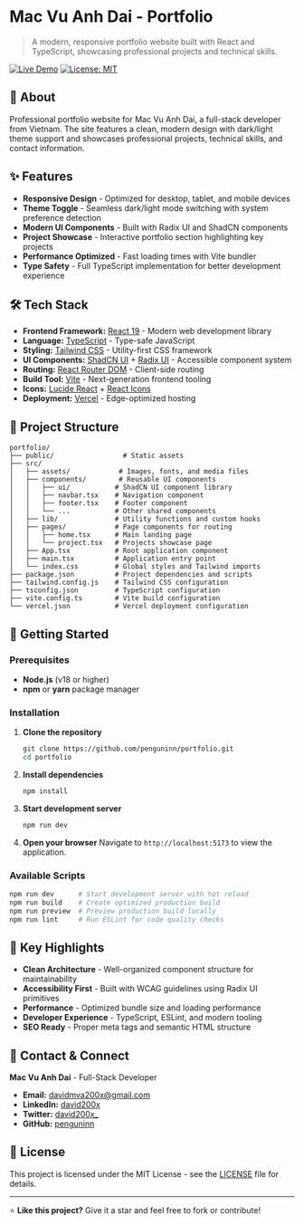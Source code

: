 # Mac Vu Anh Dai - Portfolio

> A modern, responsive portfolio website built with React and TypeScript, showcasing professional projects and technical skills.

[![Live Demo](https://img.shields.io/badge/Live%20Demo-Visit%20Site-success?style=flat-square)](https://www.penguninn.com/)
[![License: MIT](https://img.shields.io/badge/License-MIT-blue.svg?style=flat-square)](LICENSE)

## 🚀 About

Professional portfolio website for Mac Vu Anh Dai, a full-stack developer from Vietnam. The site features a clean, modern design with dark/light theme support and showcases professional projects, technical skills, and contact information.

## ✨ Features

- **Responsive Design** - Optimized for desktop, tablet, and mobile devices
- **Theme Toggle** - Seamless dark/light mode switching with system preference detection
- **Modern UI Components** - Built with Radix UI and ShadCN components
- **Project Showcase** - Interactive portfolio section highlighting key projects
- **Performance Optimized** - Fast loading times with Vite bundler
- **Type Safety** - Full TypeScript implementation for better development experience

## 🛠️ Tech Stack

- **Frontend Framework:** [React 19](https://react.dev/) - Modern web development library
- **Language:** [TypeScript](https://www.typescriptlang.org/) - Type-safe JavaScript
- **Styling:** [Tailwind CSS](https://tailwindcss.com/) - Utility-first CSS framework
- **UI Components:** [ShadCN UI](https://ui.shadcn.com/) + [Radix UI](https://www.radix-ui.com/) - Accessible component system
- **Routing:** [React Router DOM](https://reactrouter.com/) - Client-side routing
- **Build Tool:** [Vite](https://vitejs.dev/) - Next-generation frontend tooling
- **Icons:** [Lucide React](https://lucide.dev/) + [React Icons](https://react-icons.github.io/react-icons/)
- **Deployment:** [Vercel](https://vercel.com/) - Edge-optimized hosting

## 📁 Project Structure

```
portfolio/
├── public/                 # Static assets
├── src/
│   ├── assets/            # Images, fonts, and media files
│   ├── components/        # Reusable UI components
│   │   ├── ui/           # ShadCN UI component library
│   │   ├── navbar.tsx    # Navigation component
│   │   ├── footer.tsx    # Footer component
│   │   └── ...           # Other shared components
│   ├── lib/              # Utility functions and custom hooks
│   ├── pages/            # Page components for routing
│   │   ├── home.tsx      # Main landing page
│   │   └── project.tsx   # Projects showcase page
│   ├── App.tsx           # Root application component
│   ├── main.tsx          # Application entry point
│   └── index.css         # Global styles and Tailwind imports
├── package.json          # Project dependencies and scripts
├── tailwind.config.js    # Tailwind CSS configuration
├── tsconfig.json         # TypeScript configuration
├── vite.config.ts        # Vite build configuration
└── vercel.json           # Vercel deployment configuration
```

## 🚀 Getting Started

### Prerequisites

- **Node.js** (v18 or higher)
- **npm** or **yarn** package manager

### Installation

1. **Clone the repository**
   ```bash
   git clone https://github.com/penguninn/portfolio.git
   cd portfolio
   ```

2. **Install dependencies**
   ```bash
   npm install
   ```

3. **Start development server**
   ```bash
   npm run dev
   ```

4. **Open your browser**
   Navigate to `http://localhost:5173` to view the application.

### Available Scripts

```bash
npm run dev      # Start development server with hot reload
npm run build    # Create optimized production build
npm run preview  # Preview production build locally
npm run lint     # Run ESLint for code quality checks
```

## 🌟 Key Highlights

- **Clean Architecture** - Well-organized component structure for maintainability
- **Accessibility First** - Built with WCAG guidelines using Radix UI primitives
- **Performance** - Optimized bundle size and loading performance
- **Developer Experience** - TypeScript, ESLint, and modern tooling
- **SEO Ready** - Proper meta tags and semantic HTML structure

## 📧 Contact & Connect

**Mac Vu Anh Dai** - Full-Stack Developer

- **Email:** [davidmva200x@gmail.com](mailto:davidmva200x@gmail.com)
- **LinkedIn:** [david200x](https://www.linkedin.com/in/david200x/)
- **Twitter:** [david200x_](https://x.com/david200x_)
- **GitHub:** [penguninn](https://github.com/penguninn)

## 📄 License

This project is licensed under the MIT License - see the [LICENSE](LICENSE) file for details.

---

⭐ **Like this project?** Give it a star and feel free to fork or contribute!